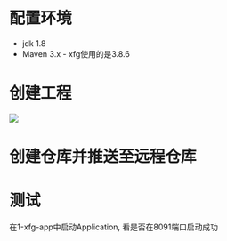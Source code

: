 # 配置环境

- jdk 1.8
- Maven 3.x - xfg使用的是3.8.6

# 创建工程

![](https://article-images.zsxq.com/Fqfr0CSt_TqRfN2jYjfQkjHBxwVM)

# 创建仓库并推送至远程仓库

# 测试

在1-xfg-app中启动Application, 看是否在8091端口启动成功